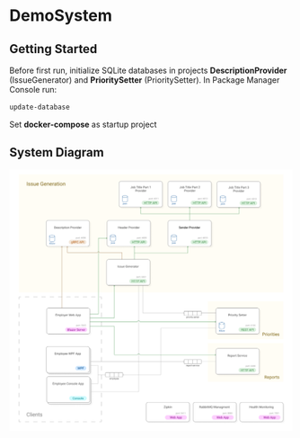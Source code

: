 # DemoSystem

## Getting Started

Before first run, initialize SQLite databases in projects **DescriptionProvider** (IssueGenerator) and **PrioritySetter** (PrioritySetter). In Package Manager Console run:

```bash
update-database
```

Set **docker-compose** as startup project


## System Diagram

![diagram](Docs/diagram.png)